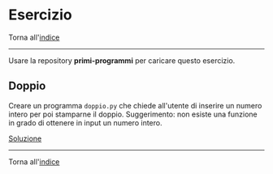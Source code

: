 # Esercizio

Torna all'[indice](../toc.md)

---

Usare la repository **primi-programmi** per caricare questo esercizio.

## Doppio

Creare un programma `doppio.py` che chiede all'utente di inserire un numero intero per poi stamparne il doppio.
Suggerimento: non esiste una funzione in grado di ottenere in input un numero intero.

[Soluzione](https://github.com/FabioZTessitore/laboratorio/tree/master/esercizi/introduzione_alla_programmazione\doppio.py)

---

Torna all'[indice](../toc.md)
